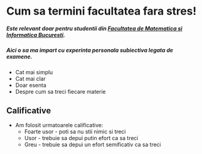 # Cum sa termini facultatea fara stres!
##### Este relevant doar pentru studentii din [Facultatea de Matematica si Informatica Bucuresti](http://fmi.unibuc.ro/ro/ "fmi").
##### Aici o sa ma impart cu experinta personala subiectiva legata de examene.
* Cat mai simplu
* Cat mai clar
* Doar esenta
* Despre cum sa treci fiecare materie

## Calificative
* Am folosit urmatoarele calificative:
	* Foarte usor - poti sa nu stii nimic si treci
	* Usor - trebuie sa depui putin efort ca sa treci
	* Greu - trebuie sa depui un efort semificativ ca sa treci